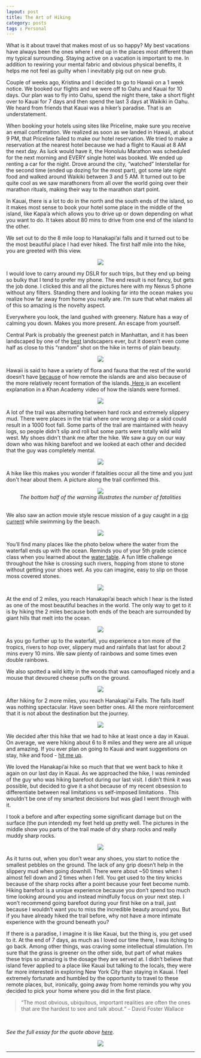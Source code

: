 ```yaml
---
layout: post
title: The Art of Hiking
category: posts
tags : Personal
---
```


What is it about travel that makes most of us so happy? My best vacations have always been the ones where I end up in the places most different than my typical surrounding. Staying active on a vacation is important to me. In addition to rewiring your mental fabric and obvious physical benefits, it helps me not feel as guilty when I inevitably pig out on new grub. 

Couple of weeks ago, Kristina and I decided to go to Hawaii on a 1 week notice. We booked our flights and we were off to Oahu and Kauai for 10 days. Our plan was to fly into Oahu, spend the night there, take a short flight over to Kauai for 7 days and then spend the last 3 days at Waikiki in Oahu. We heard from friends that Kauai was a hiker’s paradise. That is an understatement.

When booking your hotels using sites like Priceline, make sure you receive an email confirmation. We realized as soon as we landed in Hawaii, at about 9 PM, that Priceline failed to make our hotel reservation. We tried to make a reservation at the nearest hotel because we had a flight to Kauai at 8 AM the next day. As luck would have it, the Honolulu Marathon was scheduled for the next morning and EVERY single hotel was booked. We ended up renting a car for the night. Drove around the city, “watched” Interstellar for the second time (ended up dozing for the most part), got some late night food and walked around Waikiki between 3 and 5 AM. It turned out to be quite cool as we saw marathoners from all over the world going over their marathon rituals, making their way to the marathon start point. 

In Kauai, there is a lot to do in the north and the south ends of the island, so it makes most sense to book your hotel some place in the middle of the island, like Kapa’a which allows you to drive up or down depending on what you want to do. It takes about 80 mins to drive from one end of the island to the other.

We set out to do the 8 mile loop to Hanakapi’ai falls and it turned out to be the most beautiful place I had ever hiked. The first half mile into the hike, you are greeted with this view.

<center><img src="/images/blog/hike/napali_half_mile.jpg"/></center> 

I would love to carry around my DSLR for such trips, but they end up being so bulky that I tend to prefer my phone. The end result is not fancy, but gets the job done. I clicked this and all the pictures here with my Nexus 5 phone without any filters. 
Standing there and looking far into the ocean makes you realize how far away from home you really are. I’m sure that what makes all of this so amazing is the novelty aspect.

Everywhere you look, the land gushed with greenery. Nature has a way of calming you down. Makes you more present. An escape from yourself. 

Central Park is probably the greenest patch in Manhattan, and it has been landscaped by one of the <a href ="http://www.fredericklawolmsted.com/central.html">best</a> landscapers ever, but it doesn’t even come half as close to this “random” shot on the hike in terms of plain beauty.

<center><img src="/images/blog/hike/napali_nature.jpg"/></center> 


Hawaii is said to have a variety of flora and fauna that the rest of the world doesn’t have 
<a href="http://en.wikipedia.org/wiki/Endemism_in_the_Hawaiian_Islands">because</a> of how remote the islands are and also because of the more relatively recent formation of the islands.<a href="https://www.khanacademy.org/science/cosmology-and-astronomy/earth-history-topic/plate-techtonics/v/hawaiian-islands-formation"> Here </a> is an excellent explanation in a Khan Academy video of how the islands were formed. 

<center><img src="/images/blog/hike/napali_flora_joined.jpeg"/></center> 


A lot of the trail was alternating between hard rock and extremely slippery mud. There were places in the trial where one wrong step or a skid could result in a 1000 foot fall. Some parts of the trail are maintained with heavy logs, so people didn't slip and roll but some parts were totally wild wild west. My shoes didn't thank me after the hike. We saw a guy on our way down who was hiking barefoot and we looked at each other and decided that the guy was completely mental.

<center><img src="/images/blog/hike/napali_mud_joined.jpeg"/></center> 

A hike like this makes you wonder if fatalities occur all the time and you just don't hear about them. A picture along the trail confirmed this. 

<center><img src="/images/blog/hike/napali_beach_warning.jpg"/></center> 
<center><i> The bottom half of the warning illustrates the number of fatalities</i></center>
<br>

We also saw an action movie style rescue mission of a guy caught in a <a href="http://en.wikipedia.org/wiki/Rip_current">rip current</a> while swimming by the beach.


<center><img src="/images/blog/hike/napali_rescue.jpg"/></center>

You’ll find many places like the photo below where the water from the waterfall ends up with the ocean. Reminds you of your 5th grade science class when you learned about the <a href= "http://en.wikipedia.org/wiki/Water_cycle"> water table</a>. A fun little challenge throughout the hike is crossing such rivers, hopping from stone to stone without getting your shoes wet. As you can imagine, easy to slip on those moss covered stones. 

<center><img src="/images/blog/hike/napali_river.jpg"/></center> 


At the end of 2 miles, you reach Hanakapi’ai beach which I hear is the listed as one of the most beautiful beaches in the world. The only way to get to it is by hiking the 2 miles because both ends of the beach are surrounded by giant hills that melt into the ocean.

<center><img src="/images/blog/hike/napali_stones.jpg"/></center> 

As you go further up to the waterfall, you experience a ton more of the tropics, rivers to hop over, slippery mud and rainfalls that last for about 2 mins every 10 mins. We saw plenty of rainbows and some times even double rainbows. 

We also spotted a wild kitty in the woods that was camouflaged nicely and a mouse that devoured cheese puffs on the ground.


<center><img src="/images/blog/hike/napali_animals_joined.jpeg"/></center> 

After hiking for 2 more miles, you reach Hanakapi'ai Falls. The falls itself was nothing spectacular. Have seen better ones. All the more reinforcement that it is not about the destination but the journey. 

<center><img src="/images/blog/hike/napali_falls.jpg"/></center> 

We decided after this hike that we had to hike at least once a day in Kauai. On average, we were hiking about 6 to 8 miles and they were are all unique and amazing. If you ever plan on going to Kauai and want suggestions on stay, hike and food - <a href="/about.html">hit me up</a>. 

We loved the Hanakapi’ai hike so much that that we went back to hike it again on our last day in Kauai. As we approached the hike, I was reminded of the guy who was hiking barefoot during our last visit. I didn’t think it was possible, but decided to give it a shot because of my recent obsession to differentiate between real limitations vs self-imposed limitations . This wouldn't be one of my smartest decisions but was glad I went through with it. 

I took a before and after expecting some significant damage but on the surface (the pun intended) my feet held up pretty well. The pictures in the middle show you parts of the trail made of dry sharp rocks and really muddy sharp rocks. 


<center><img src="/images/blog/hike/napali_feet_joined.jpeg"/></center>
 
As it turns out, when you don’t wear any shoes, you start to notice the smallest pebbles on the ground. The lack of any grip doesn’t help in the slippery mud when going downhill. There were about ~50 times when I almost fell down and 2 times when I fell. You get used to the tiny knicks because of the sharp rocks after a point because your feet become numb. Hiking barefoot is a unique experience because you don’t spend too much time looking around you and instead  mindfully focus on your next step. I won’t recommend going barefoot during your first hike on a trail, just because I wouldn’t want you to miss the incredible beauty around you. But if you have already hiked the trail before, why not have a more intimate experience with the ground beneath you?


If there is a paradise, I imagine it is like Kauai, but the thing is, you get used to it. At the end of 7 days, as much as I loved our time there, I was itching to go back. Among other things, was craving some intellectual stimulation. I’m sure that the grass is greener on the other side, but part of what makes these trips so amazing is the dosage they are served at. I didn’t believe that island fever applied to a place like Kauai but talking to the locals, they were far more interested in exploring New York City than staying in Kauai. I feel extremely fortunate and humbled by the opportunity to travel to these remote places, but, ironically, going away from home reminds you why you decided to pick your home where you did in the first place.  

<blockquote>
“The most obvious, ubiquitous, important realities are often the ones that are the hardest to see and talk about.“ - David Foster Wallace

</blockquote>
<br>

<i>See the full essay for the quote above <a href="http://www.metastatic.org/text/This%20is%20Water.pdf">here</a>. </i>

<center><img src="/images/blog/hike/napali_final.jpg"/></center> 


---